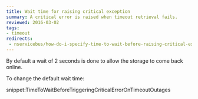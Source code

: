 ```yaml
---
title: Wait time for raising critical exception
summary: A critical error is raised when timeout retrieval fails.
reviewed: 2016-03-02
tags:
- timeout
redirects:
 - nservicebus/how-do-i-specify-time-to-wait-before-raising-critical-exception-for-timeout-outages
---
```


By default a wait of 2 seconds is done to allow the storage to come back online.

To change the default wait time:

snippet:TimeToWaitBeforeTriggeringCriticalErrorOnTimeoutOutages